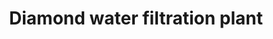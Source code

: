 ---
title: "Diamond water filtration plant"
url: /karachi/diamond-water-filtration-plant/
shop: shop
---